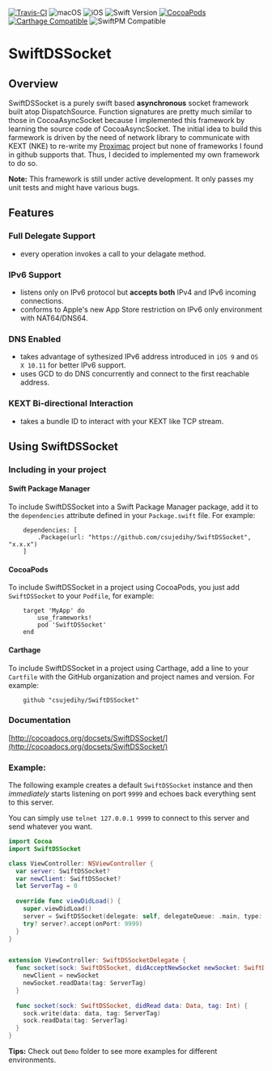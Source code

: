 [![Travis-CI](https://api.travis-ci.org/csujedihy/SwiftDSSocket.svg?branch=master)](https://travis-ci.org/csujedihy/SwiftDSSocket)
![macOS](https://img.shields.io/badge/macOS-10.10%2B-green.svg?style=flat)
![iOS](https://img.shields.io/badge/iOS-9.0%2B-green.svg?style=flat)
![Swift Version](https://img.shields.io/badge/Swift-3.1-orange.svg?style=flat)
[![CocoaPods](https://img.shields.io/cocoapods/v/SwiftDSSocket.svg?style=flat)](http://cocoadocs.org/docsets/SwiftDSSocket)
[![Carthage Compatible](https://img.shields.io/badge/Carthage-compatible-4BC51D.svg?style=flat)](https://github.com/Carthage/Carthage)
![SwiftPM Compatible](https://img.shields.io/badge/SwiftPM-Compatible-brightgreen.svg)

# SwiftDSSocket

## Overview

SwiftDSSocket is a purely swift based **asynchronous** socket framework built atop DispatchSource. Function signatures are pretty much similar to those in CocoaAsyncSocket because I implemented this framework by learning the source code of CocoaAsyncSocket. The initial idea to build this farmework is driven by the need of network library to communicate with KEXT (NKE) to re-write my [Proximac](https://github.com/csujedihy/proximac) project but none of frameworks I found in github supports that. Thus, I decided to implemented my own framework to do so.

**Note:** This framework is still under active development. It only passes my unit tests and might have various bugs.

## Features
### Full Delegate Support

* every operation invokes a call to your delagate method.

### IPv6 Support

* listens only on IPv6 protocol but **accepts both** IPv4 and IPv6 incoming connections. 
* conforms to Apple's new App Store restriction on IPv6 only environment with NAT64/DNS64.

### DNS Enabled

* takes advantage of sythesized IPv6 address introduced in `iOS 9` and `OS X 10.11` for better IPv6 support.
* uses GCD to do DNS concurrently and connect to the first reachable address.


### KEXT Bi-directional Interaction

* takes a bundle ID to interact with your KEXT like TCP stream.

## Using SwiftDSSocket

### Including in your project

#### Swift Package Manager

To include SwiftDSSocket into a Swift Package Manager package, add it to the `dependencies` attribute defined in your `Package.swift` file. For example:

```
    dependencies: [
        .Package(url: "https://github.com/csujedihy/SwiftDSSocket", "x.x.x")
    ]
```

#### CocoaPods
To include SwiftDSSocket in a project using CocoaPods, you just add `SwiftDSSocket` to your `Podfile`, for example:

```
    target 'MyApp' do
        use_frameworks!
        pod 'SwiftDSSocket'
    end
```

#### Carthage
To include SwiftDSSocket in a project using Carthage, add a line to your `Cartfile` with the GitHub organization and project names and version. For example:

```
    github "csujedihy/SwiftDSSocket"
```

### Documentation
[http://cocoadocs.org/docsets/SwiftDSSocket/](http://cocoadocs.org/docsets/SwiftDSSocket/)

### Example:

The following example creates a default `SwiftDSSocket` instance and then *immediately* starts listening on port `9999` and echoes back everything sent to this server.

You can simply use `telnet 127.0.0.1 9999` to connect to this server and send whatever you want.

```swift
import Cocoa
import SwiftDSSocket

class ViewController: NSViewController {
  var server: SwiftDSSocket?
  var newClient: SwiftDSSocket?
  let ServerTag = 0
  
  override func viewDidLoad() {
    super.viewDidLoad()
    server = SwiftDSSocket(delegate: self, delegateQueue: .main, type: .tcp)
    try? server?.accept(onPort: 9999)
  }
}


extension ViewController: SwiftDSSocketDelegate {
  func socket(sock: SwiftDSSocket, didAcceptNewSocket newSocket: SwiftDSSocket) {
    newClient = newSocket
    newSocket.readData(tag: ServerTag)
  }
  
  func socket(sock: SwiftDSSocket, didRead data: Data, tag: Int) {
    sock.write(data: data, tag: ServerTag)
    sock.readData(tag: ServerTag)
  }
}

```

**Tips:** Check out `Demo` folder to see more examples for different environments.
